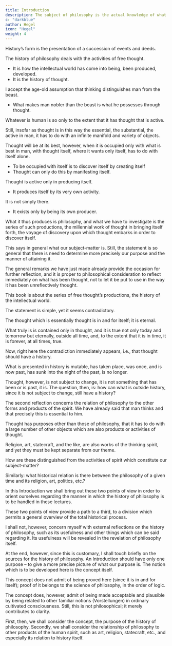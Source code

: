 ```yaml
---
title: Introduction
description: The subject of philosophy is the actual knowledge of what truly is.
c: "darkblue"
author: Hegel
icon: "Hegel"
weight: 4
---
```



<!-- Source: Hegel’s Idea of Philosophy, by Quentin Lauer, S.J. with a new translation of Hegel’s Introduction to the History of Philosophy;
Translated: from Georg Wilhelm Friedrich Hegel, Einleitung in die Geschichte der Philosophie, Hamburg, 1940. -->

History’s form is the presentation of a succession of events and deeds. 


The history of philosophy deals with the activities of free thought.
- It is how the intellectual world has come into being, been produced, developed. 
- It is the history of thought.

I accept the age-old assumption that thinking distinguishes man from the beast. 
- What makes man nobler than the beast is what he possesses through thought.

Whatever is human is so only to the extent that it has thought that is active.

<!-- ; no matter what its outward appearance may be, if it is human, thought makes it so. In this alone is man distinguished from the beast. -->

Still, insofar as thought is in this way the essential, the substantial, the active in man, it has to do with an infinite manifold and variety of objects. 

Thought will be at its best, however, when it is occupied only with what is best in man, with thought itself, where it wants only itself, has to do with itself alone. 

- To be occupied with itself is to discover itself by creating itself
- Thought can only do this by manifesting itself. 

Thought is active only in producing itself.
- It produces itself by its very own activity.

It is not simply there.
- It exists only by being its own producer. 

What it thus produces is philosophy, and what we have to investigate is the series of such productions, the millennial work of thought in bringing itself forth, the voyage of discovery upon which thought embarks in order to discover itself.

This says in general what our subject-matter is. Still, the statement is so general that there is need to determine more precisely our purpose and the manner of attaining it.

The general remarks we have just made already provide the occasion for further reflection, and it is proper to philosophical consideration to reflect immediately on what has been thought, not to let it be put to use in the way it has been unreflectively thought. 

This book is about the series of free thought’s productions, the history of the intellectual world. 

The statement is simple, yet it seems contradictory. 

The thought which is essentially thought is in and for itself; it is eternal. 

What truly is is contained only in thought, and it is true not only today and tomorrow but eternally, outside all time, and, to the extent that it is in time, it is forever, at all times, true.

Now, right here the contradiction immediately appears, i.e., that thought should have a history. 

What is presented in history is mutable, has taken place, was once, and is now past, has sunk into the night of the past, is no longer. 

Thought, however, is not subject to change, it is not something that has been or is past, it is. The question, then, is: how can what is outside history, since it is not subject to change, still have a history?

The second reflection concerns the relation of philosophy to the other forms and products of the spirit. We have already said that man thinks and that precisely this is essential to him. 

Thought has purposes other than those of philosophy, that it has to do with a large number of other objects which are also products or activities of thought. 

Religion, art, statecraft, and the like, are also works of the thinking spirit, and yet they must be kept separate from our theme. 

How are these distinguished from the activities of spirit which constitute our subject-matter? 

Similarly: what historical relation is there between the philosophy of a given time and its religion, art, politics, etc.?

In this Introduction we shall bring out these two points of view in order to orient ourselves regarding the manner in which the history of philosophy is to be handled in these lectures.

These two points of view provide a path to a third, to a division which permits a general overview of the total historical process. 

I shall not, however, concern myself with external reflections on the history of philosophy, such as its usefulness and other things which can be said regarding it. Its usefulness will be revealed in the revelation of philosophy itself.

At the end, however, since this is customary, I shall touch briefly on the sources for the history of philosophy. An Introduction should have only one purpose – to give a more precise picture of what our purpose is. The notion which is to be developed here is the concept itself. 

This concept does not admit of being proved here (since it is in and for itself); proof of it belongs to the science of philosophy, in the order of logic. 

The concept does, however, admit of being made acceptable and plausible by being related to other familiar notions (Vorstellungen) in ordinary cultivated consciousness. Still, this is not philosophical; it merely contributes to clarity.

First, then, we shall consider the concept, the purpose of the history of philosophy. Secondly, we shall consider the relationship of philosophy to other products of the human spirit, such as art, religion, statecraft, etc., and especially its relation to history itself.

